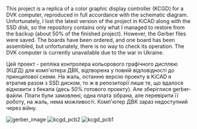 This project is a replica of a color graphic display controller (KCGD) for a DVK computer, reproduced in full accordance with the schematic diagram. Unfortunately, I lost the latest version of the project in KiCAD along with the SSD disk, so the repository contains only what I managed to restore from the backup (about 50% of the finished project). However, the Gerber files were saved.
The boards have been ordered, and one board has been assembled, but unfortunately, there is no way to check its operation. The DVK computer is currently unavailable due to the war in Ukraine.

Цей проект - репліка контролера кольорового графічного дисплею (КЦГД) для комп'ютера ДВК, відтворена у повній відповідності до принципової схеми. На жаль, останню версію проекту в KiCAD я втратив разом з SSD диском, то ж в репозиторії лише те, що вдалося відновити з бекапа (десь 50% готового проекту). Але  зберіглися gerber-файли.
Плати були замовлені, одна плата зібрана, але перевірити її роботу, на жаль, нема можливості. Комп'ютер ДВК зараз недоступний через війну.

![gerber_image](https://github.com/alk0v/DVK_KCGD/assets/3727809/6279c634-bfdc-4f05-a5c9-ed66cf195d01)
![kcgd_pcb2](https://github.com/alk0v/DVK_KCGD/assets/3727809/75680354-b081-4049-ae43-8e54e839cef5)
![kcgd_pcb1](https://github.com/alk0v/DVK_KCGD/assets/3727809/4a72a6c7-d5de-44bd-9d2b-528a87f423f5)
